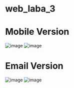 # web_laba_3

# Mobile Version
![image](https://github.com/vlad-zhadan/web_laba_3/assets/91210193/ec78e492-a647-4e66-8d51-68efd17aa93b)
![image](https://github.com/vlad-zhadan/web_laba_3/assets/91210193/3c2089da-2420-40e1-b725-4c4946138683)

# Email Version 
![image](https://github.com/vlad-zhadan/web_laba_3/assets/91210193/184337e1-b5ad-4fc6-ae90-be17693482b8)
![image](https://github.com/vlad-zhadan/web_laba_3/assets/91210193/926e88dc-2cbc-4304-b303-a71ab8cf4440)



